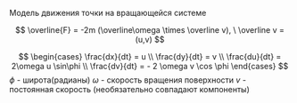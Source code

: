 Модель движения точки на вращающейся системе

$$
	\overline{F} = -2m  (\overline\omega \times \overline v), \ \overline v = (u,v)
$$

$$
	\begin{cases}
	\frac{dx}{dt} = u \\
	\frac{dy}{dt} = v \\
	\frac{du}{dt} = 2\omega u \sin\phi \\
	\frac{dv}{dt} = - 2 \omega v \cos \phi
	\end{cases}
$$
$\phi$ - широта(радианы)
$\omega$ - скорость вращения поверхности
$v$ - постоянная скорость (необязательно совпадают компоненты)
	